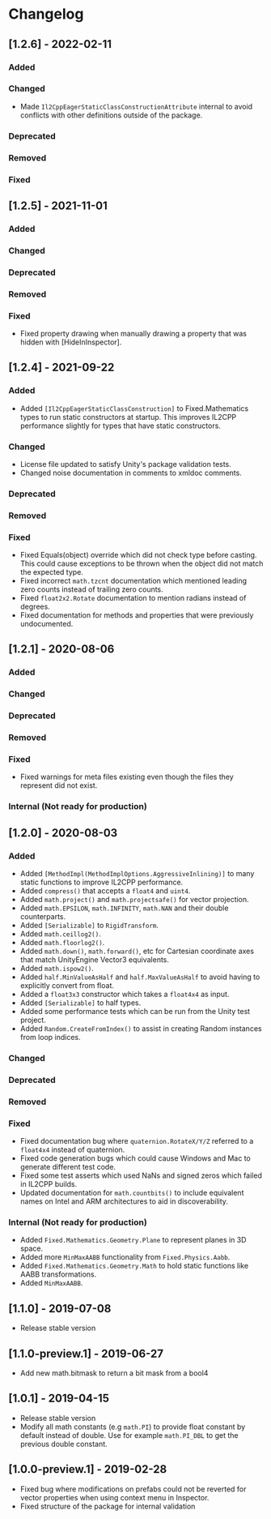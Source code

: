 # Changelog

## [1.2.6] - 2022-02-11
### Added
### Changed
* Made `Il2CppEagerStaticClassConstructionAttribute` internal to avoid conflicts with other definitions outside of the package.
### Deprecated
### Removed
### Fixed

## [1.2.5] - 2021-11-01
### Added
### Changed
### Deprecated
### Removed
### Fixed
* Fixed property drawing when manually drawing a property that was hidden with [HideInInspector].

## [1.2.4] - 2021-09-22
### Added
* Added `[Il2CppEagerStaticClassConstruction]` to Fixed.Mathematics types to run static constructors at startup. This improves IL2CPP performance slightly for types that have static constructors.
### Changed
* License file updated to satisfy Unity's package validation tests.
* Changed noise documentation in comments to xmldoc comments.
### Deprecated
### Removed
### Fixed
* Fixed Equals(object) override which did not check type before casting. This could cause exceptions to be thrown when the object did not match the expected type.
* Fixed incorrect `math.tzcnt` documentation which mentioned leading zero counts instead of trailing zero counts.
* Fixed `float2x2.Rotate` documentation to mention radians instead of degrees.
* Fixed documentation for methods and properties that were previously undocumented.

## [1.2.1] - 2020-08-06

### Added
### Changed
### Deprecated
### Removed
### Fixed
* Fixed warnings for meta files existing even though the files they represent did not exist.

### Internal (Not ready for production)

## [1.2.0] - 2020-08-03

### Added
* Added `[MethodImpl(MethodImplOptions.AggressiveInlining)]` to many static functions to improve IL2CPP performance.
* Added `compress()` that accepts a `float4` and `uint4`.
* Added `math.project()` and `math.projectsafe()` for vector projection.
* Added `math.EPSILON`, `math.INFINITY`, `math.NAN` and their double counterparts.
* Added `[Serializable]` to `RigidTransform`.
* Added `math.ceillog2()`.
* Added `math.floorlog2()`.
* Added `math.down()`, `math.forward()`, etc for Cartesian coordinate axes that match UnityEngine Vector3 equivalents.
* Added `math.ispow2()`.
* Added `half.MinValueAsHalf` and `half.MaxValueAsHalf` to avoid having to explicitly convert from float.
* Added a `float3x3` constructor which takes a `float4x4` as input.
* Added `[Serializable]` to half types.
* Added some performance tests which can be run from the Unity test project.
* Added `Random.CreateFromIndex()` to assist in creating Random instances from loop indices.

### Changed
### Deprecated
### Removed
### Fixed
* Fixed documentation bug where `quaternion.RotateX/Y/Z` referred to a `float4x4` instead of quaternion.
* Fixed code generation bugs which could cause Windows and Mac to generate different test code.
* Fixed some test asserts which used NaNs and signed zeros which failed in IL2CPP builds.
* Updated documentation for `math.countbits()` to include equivalent names on Intel and ARM architectures to aid in discoverability.

### Internal (Not ready for production)
* Added `Fixed.Mathematics.Geometry.Plane` to represent planes in 3D space.
* Added more `MinMaxAABB` functionality from `Fixed.Physics.Aabb`.
* Added `Fixed.Mathematics.Geometry.Math` to hold static functions like AABB transformations.
* Added `MinMaxAABB`.

## [1.1.0] - 2019-07-08

- Release stable version

## [1.1.0-preview.1] - 2019-06-27

- Add new math.bitmask to return a bit mask from a bool4

## [1.0.1] - 2019-04-15

- Release stable version
- Modify all math constants (e.g `math.PI`) to provide float constant by default instead of double. Use for example `math.PI_DBL` to get the previous double constant.

## [1.0.0-preview.1] - 2019-02-28

- Fixed bug where modifications on prefabs could not be reverted for vector properties when using context menu in Inspector.
- Fixed structure of the package for internal validation
